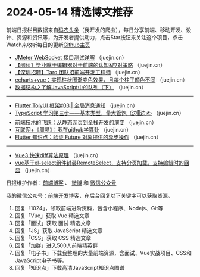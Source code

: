 # 2024-05-14 精选博文推荐

前端日报栏目数据来自[码农头条](http://toutiao.qdkfweb.cn/)（我开发的爬虫），每日分享前端、移动开发、设计、资源和资讯等，为开发者提供动力，点击Star按钮来关注这个项目，点击Watch来收听每日的更新[Github主页](https://github.com/kujian/frontendDaily)
* [JMeter WebSocket 接口测试详解](https://juejin.cn/post/7367306429054844943) （juejin.cn）
* [【阅读】毕业就干编辑器对于前端的认知&amp;应对策略](https://juejin.cn/post/7367246135528062986) （juejin.cn）
* [【深圳招聘】Taro 团队招前端开发工程师](https://juejin.cn/post/7368233912218599443) （juejin.cn）
* [echarts+vue：实现柱状图渐变色效果，且每个柱子颜色不同](https://juejin.cn/post/7367542526179491903) （juejin.cn）
* [数据结构之了解JavaScript中的队列（下）](https://juejin.cn/post/7367630980943233062) （juejin.cn）

***
* [Flutter TolyUI 框架#03 | 全局消息通知](https://juejin.cn/post/7367724476748693504) （juejin.cn）
* [TypeScript 学习第三步——基本类型，量大管饱（边🦑边✍️](https://juejin.cn/post/7367568884197802047) （juejin.cn）
* [前端技术的飞跃：从静态网页到全栈开发的演变](https://juejin.cn/post/7367278179784359990) （juejin.cn）
* [互联网+《周易》：我在github学算卦](https://juejin.cn/post/7367659849101312015) （juejin.cn）
* [Flutter 知识点：验证 Future 对象提供的异步操作](https://juejin.cn/post/7366824731955740724) （juejin.cn）

***
* [Vue3 快速diff算法原理](https://juejin.cn/post/7367611991361814580) （juejin.cn）
* [vue基于el-select组件封装RemoteSelect，支持分页加载，支持编辑时的回显](https://juejin.cn/post/7367347287973543955) （juejin.cn）

日报维护作者：[前端博客](https://qdkfweb.cn/) 、 [微博](http://weibo.com/kujian) 和 [微信公众号](https://open.weixin.qq.com/qr/code?username=caibaojian_com)

我的微信公众号：[前端开发博客](https://open.weixin.qq.com/qr/code?username=caibaojian_com)，在后台回复以下关键字可以获取资源。

1. 回复「1024」，领取前端进阶资料，包含小程序、Nodejs、Git等
2. 回复「Vue」获取 Vue 精选文章
3. 回复「面试」获取 面试 精选文章
4. 回复「JS」获取 JavaScript 精选文章
5. 回复「CSS」获取 CSS 精选文章
6. 回复「加群」进入500人前端精英群
7. 回复「电子书」下载我整理的大量前端资源，含面试、Vue实战项目、CSS和JavaScript电子书等。
8. 回复「知识点」下载高清JavaScript知识点图谱